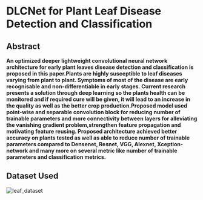 # DLCNet for Plant Leaf Disease Detection and Classification

## Abstract

**An optimized deeper lightweight convolutional neural network architecture for early plant leaves disease detection and classification is proposed in this paper.Plants are highly susceptible to leaf diseases varying from plant to plant. Symptoms of most of the disease are early recognisable and non-differentiable in early stages. Current research presents a solution through deep learning so the plants health can be monitored and if required cure will be given, it will lead to an increase in the quality as well as the better crop production.Proposed model used point-wise and separable convolution block for reducing number of trainable parameters and more connectivity between layers for alleviating the vanishing gradient problem,strengthen feature propagation and motivating feature reusing. Proposed architecture achieved better accuracy on plants tested as well as able to reduce number of trainable parameters compared to Densenet, Resnet, VGG, Alexnet, Xception-network and many more on several metric like number of trainable parameters and classification metrics.**

## Dataset Used


![leaf_dataset](https://user-images.githubusercontent.com/46646804/172684024-933e4472-74ac-4746-8544-558019876598.png)


